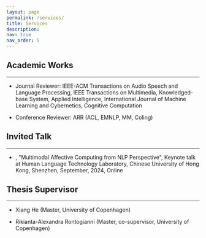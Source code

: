 ```yaml
---
layout: page
permalink: /services/
title: Services
description:
nav: true
nav_order: 5
---
```


## Academic Works
***
* Journal Reviewer: IEEE-ACM Transactions on Audio Speech and Language Processing, IEEE Transactions on Multimedia, Knowledged-base System, Applied Intelligence, International Journal of Machine Learning and Cybernetics, Cognitive Computation

* Conference Reviewer: ARR (ACL, EMNLP, MM, Coling)


## Invited Talk
***
* , "Multimodal Affective Computing from NLP Perspective", Keynote talk at Human Language Technology Laboratory, Chinese University of Hong Kong, Shenzhen, September, 2024, Online


## Thesis Supervisor
***
* Xiang He (Master, University of Copenhagen)

* Rikianta-Alexandra Rontogianni (Master, co-supervisor, University of Copenhagen)

